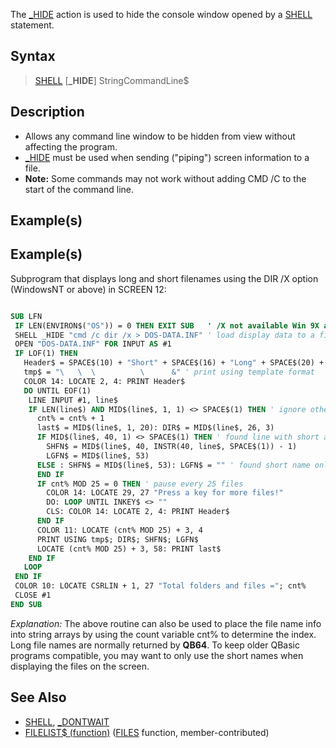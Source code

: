 The [_HIDE](_HIDE) action is used to hide the console window opened by a [SHELL](SHELL) statement.


## Syntax

>  [SHELL](SHELL) [**_HIDE**] StringCommandLine$


## Description

* Allows any command line window to be hidden from view without affecting the program.
* [_HIDE](_HIDE) must be used when sending ("piping") screen information to a file.
* **Note:** Some commands may not work without adding CMD /C to the start of the command line.


## Example(s)

## Example(s)
 Subprogram that displays long and short filenames using the DIR /X option (WindowsNT or above) in SCREEN 12:

```vb

SUB LFN
 IF LEN(ENVIRON$("OS")) = 0 THEN EXIT SUB   ' /X not available Win 9X and ME 
 SHELL _HIDE "cmd /c dir /x > DOS-DATA.INF" ' load display data to a file
 OPEN "DOS-DATA.INF" FOR INPUT AS #1
 IF LOF(1) THEN
   Header$ = SPACE$(10) + "Short" + SPACE$(16) + "Long" + SPACE$(20) + "Last Modified"
   tmp$ = "\   \  \          \      &" ' print using template format
   COLOR 14: LOCATE 2, 4: PRINT Header$
   DO UNTIL EOF(1)
    LINE INPUT #1, line$
    IF LEN(line$) AND MID$(line$, 1, 1) <> SPACE$(1) THEN ' ignore other file data
      cnt% = cnt% + 1
      last$ = MID$(line$, 1, 20): DIR$ = MID$(line$, 26, 3)
      IF MID$(line$, 40, 1) <> SPACE$(1) THEN ' found line with short and long name 
        SHFN$ = MID$(line$, 40, INSTR(40, line$, SPACE$(1)) - 1)
        LGFN$ = MID$(line$, 53)
      ELSE : SHFN$ = MID$(line$, 53): LGFN$ = "" ' found short name only
      END IF
      IF cnt% MOD 25 = 0 THEN ' pause every 25 files
        COLOR 14: LOCATE 29, 27 "Press a key for more files!"
        DO: LOOP UNTIL INKEY$ <> ""
        CLS: COLOR 14: LOCATE 2, 4: PRINT Header$
      END IF
      COLOR 11: LOCATE (cnt% MOD 25) + 3, 4
      PRINT USING tmp$; DIR$; SHFN$; LGFN$
      LOCATE (cnt% MOD 25) + 3, 58: PRINT last$
    END IF
   LOOP
 END IF
 COLOR 10: LOCATE CSRLIN + 1, 27 "Total folders and files ="; cnt%
 CLOSE #1
END SUB 

```

*Explanation:* The above routine can also be used to place the file name info into string arrays by using the count variable cnt% to determine the index. Long file names are normally returned by **QB64**. To keep older QBasic programs compatible, you may want to only use the short names when displaying the files on the screen.


## See Also

* [SHELL](SHELL), [_DONTWAIT](_DONTWAIT)
* [FILELIST$ (function)](FILELIST$ (function)) ([FILES](FILES) function, member-contributed)




